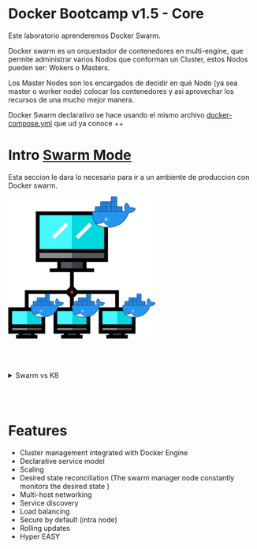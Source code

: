 # Docker Bootcamp v1.5 - Core

Este laboratorio aprenderemos Docker Swarm.

Docker swarm es un orquestador de contenedores en multi-engine, que permite administrar varios Nodos que conforman un Cluster, estos Nodos pueden ser: Wokers o Masters.

Los Master Nodes son los encargados de decidir en qué Nodo (ya sea master o worker node) colocar los contenedores y asi aprovechar los recursos de una mucho mejor manera.

Docker Swarm declarativo se hace usando el mismo archivo [docker-compose.yml](https://docs.docker.com/compose/compose-file) que ud ya conoce ++


# Intro [Swarm Mode](https://docs.docker.com/engine/swarm/)
Esta seccion le dara lo necesario para ir a un ambiente de produccion con Docker swarm.


<img src="./assets/swarm.png" class="center" alt="Swarm" style="width:300px;">

<br><br>
<details>
  <summary>Swarm vs K8</summary>

<h4>Docker swarm es mejor que kubernetes .... <br> pero ustedes no estan listos para esta conversacion </h4>
<img src="./assets/swarmvsk8.png" class="center" alt="Swarm vs K8" style="width:400px;">

<br>
- Just Kidding

</details>

<br><br>

# Features


<ul>
<li> Cluster management integrated with Docker Engine</li>


<li> Declarative service model </li>

<li> Scaling </li>

<li> Desired state reconciliation (The swarm manager node constantly monitors the desired state )</li>

<li> Multi-host networking </li>

<li> Service discovery </li>

<li> Load balancing</li>

<li> Secure by default (intra node) </li>

<li> Rolling updates </li>

<li> Hyper EASY </li>

</ul>

